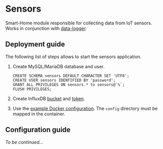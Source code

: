 # Sensors

Smart-Home module responsible for collecting data from IoT sensors. Works
in conjunction with [data-logger](https://gitlab.com/smart-home-dr/data-logger).

## Deployment guide

The following list of steps allows to start the sensors application.

1. Create MySQL/MariaDB database and user.
   ```mariadb
   CREATE SCHEMA sensors DEFAULT CHARACTER SET 'UTF8';
   CREATE USER sensors IDENTIFIED BY 'password';
   GRANT ALL PRIVILEGES ON sensors.* to sensors@`%`;
   FLUSH PRIVILEGES;
   ```
   
2. Create InfluxDB [bucket](https://docs.influxdata.com/influxdb/v2.0/organizations/buckets/create-bucket/)
   and [token](https://docs.influxdata.com/influxdb/cloud/security/tokens/create-token/).
   
3. Use the [example Docker configuration](examples/docker). The `config` directory must be
mapped in the container.

## Configuration guide

*To be continued...*

